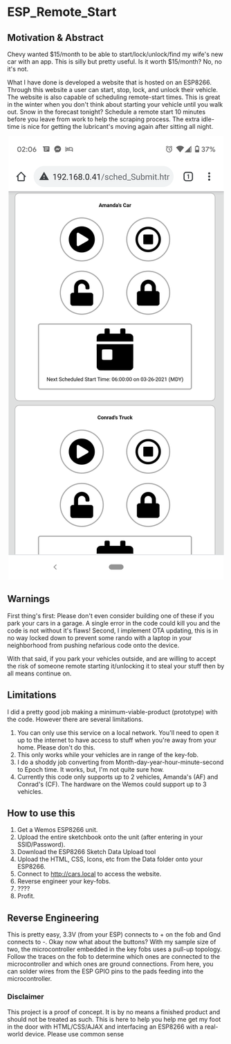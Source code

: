 # ESP_Remote_Start

<h2>Motivation & Abstract</h2>
<p> Chevy wanted $15/month to be able to start/lock/unlock/find my wife's new car with an app. This is silly but pretty useful. Is it worth $15/month? No, no it's not.</p>
<p> What I have done is developed a website that is hosted on an ESP8266. Through this website a user can start, stop, lock, and unlock their vehicle. The website is also capable of scheduling remote-start times. This is great in the winter when you don't think about starting your vehicle until you walk out. Snow in the forecast tonight? Schedule a remote start 10 minutes before you leave from work to help the scraping process. The extra idle-time is nice for getting the lubricant's moving again after sitting all night.</p>

<p align="center"><img src="Images/Screenshot.png"></p>

<h2>Warnings</h2>

<p> First thing's first: Please don't even consider building one of these if you park your cars in a garage. A single error in the code could kill you and the code is not without it's flaws! Second, I implement OTA updating, this is in no way locked down to prevent some rando with a laptop in your neighborhood from pushing nefarious code onto the device.</p> 
<p> With that said, if you park your vehicles outside, and are willing to accept the risk of someone remote starting it/unlocking it to steal your stuff then by all means continue on. </p>

<h2>Limitations</h2>
<p> I did a pretty good job making a minimum-viable-product (prototype) with the code. However there are several limitations. 
  
1) You can only use this service on a local network. You'll need to open it up to the internet to have access to stuff when you're away from your home. Please don't do this.
2) This only works while your vehicles are in range of the key-fob. 
3) I do a shoddy job converting from Month-day-year-hour-minute-second to Epoch time. It works, but, I'm not quite sure how. 
4) Currently this code only supports up to 2 vehicles, Amanda's (AF) and Conrad's (CF). The hardware on the Wemos could support up to 3 vehicles. 

<h2>How to use this</h2>

1) Get a Wemos ESP8266 unit. 
2) Upload the entire sketchbook onto the unit (after entering in your SSID/Password). 
3) Download the ESP8266 Sketch Data Upload tool
4) Upload the HTML, CSS, Icons, etc from the Data folder onto your ESP8266. 
5) Connect to http://cars.local to access the website. 
6) Reverse engineer your key-fobs. 
7) ????
8) Profit.

<h2>Reverse Engineering</h2>
<p>This is pretty easy, 3.3V (from your ESP) connects to + on the fob and Gnd connects to -. Okay now what about the buttons? With my sample size of two, the microcontroller embedded in the key fobs uses a pull-up topology. Follow the traces on the fob to determine which ones are connected to the microcontroller and which ones are ground connections. From here, you can solder wires from the ESP GPIO pins to the pads feeding into the microcontroller.</p>

<h3>Disclaimer</h3>
<p> This project is a proof of concept. It is by no means a finished product and should not be treated as such. This is here to help you help me get my foot in the door with HTML/CSS/AJAX and interfacing an ESP8266 with a real-world device. Please use common sense </p> 
